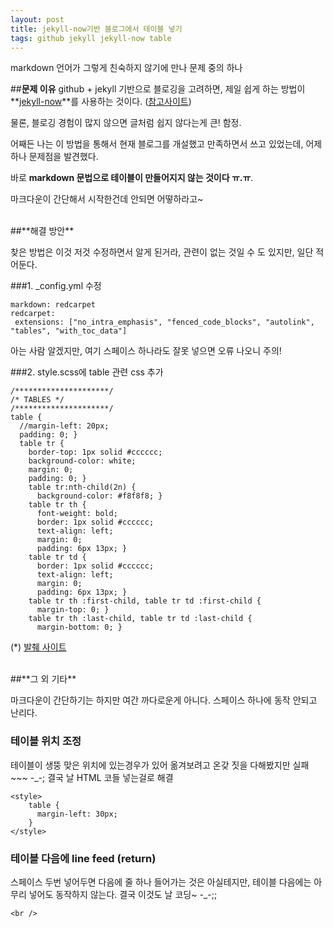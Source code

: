 ```yaml
---
layout: post
title: jekyll-now기반 블로그에서 테이블 넣기
tags: github jekyll jekyll-now table
---
```

markdown 언어가 그렇게 친숙하지 않기에 만나 문제 중의 하나

##**문제 이유**
github + jekyll 기반으로 블로깅을 고려하면, 제일 쉽게 하는 방법이 **[jekyll-now](https://github.com/barryclark/jekyll-now)**를 사용하는 것이다. ([참고사이트](http://ilmol.com/2015/01/Jekyll,Git%20%EC%9D%84%20%EB%AA%B0%EB%9D%BC%EB%8F%84%20%EB%AC%B4%EB%A3%8C%20Github%20Pages%20%EC%A6%90%EA%B8%B0%EA%B8%B0.html))

물론, 블로깅 경험이 많지 않으면 글처럼 쉽지 않다는게 큰! 함정.

어째든 나는 이 방법을 통해서 현재 블로그를 개설했고 만족하면서 쓰고 있었는데, 어제 하나 문제점을 발견했다.

바로 **markdown 문법으로 테이블이 만들어지지 않는 것이다 ㅠ.ㅠ**.  

마크다운이 간단해서 시작한건데 안되면 어떻하라고~

<br />
##**해결 방안**

찾은 방법은 이것 저것 수정하면서 알게 된거라, 관련이 없는 것일 수 도 있지만, 일단 적어둔다.

###1. _config.yml 수정
```
markdown: redcarpet
redcarpet:
 extensions: ["no_intra_emphasis", "fenced_code_blocks", "autolink", "tables", "with_toc_data"]
```
아는 사람 알겠지만, 여기 스페이스 하나라도 잘못 넣으면 오류 나오니 주의!

###2. style.scss에 table 관련 css 추가

```
/*********************/
/* TABLES */
/*********************/
table {
  //margin-left: 20px;
  padding: 0; }
  table tr {
    border-top: 1px solid #cccccc;
    background-color: white;
    margin: 0;
    padding: 0; }
    table tr:nth-child(2n) {
      background-color: #f8f8f8; }
    table tr th {
      font-weight: bold;
      border: 1px solid #cccccc;
      text-align: left;
      margin: 0;
      padding: 6px 13px; }
    table tr td {
      border: 1px solid #cccccc;
      text-align: left;
      margin: 0;
      padding: 6px 13px; }
    table tr th :first-child, table tr td :first-child {
      margin-top: 0; }
    table tr th :last-child, table tr td :last-child {
      margin-bottom: 0; }

```
(*) [발췌 사이트](https://github.com/sindresorhus/github-markdown-css/blob/gh-pages/github-markdown.css)

<br />
##**그 외 기타**

마크다운이 간단하기는 하지만 여간 까다로운게 아니다. 스페이스 하나에 동작 안되고 난리다.

### 테이블 위치 조정
테이블이 생뚱 맞은 위치에 있는경우가 있어 옮겨보려고 온갖 짓을 다해봤지만 실패~~~ -_-; 결국 날 HTML 코들 넣는걸로 해결

```
<style>
    table {
      margin-left: 30px;
    }
</style>
```

### 테이블 다음에 line feed (return)

스페이스 두번 넣어두면 다음에 줄 하나 들어가는 것은 아실테지만, 테이블 다음에는 아무리 넣어도 동작하지 않는다. 결국 이것도 날 코딩~ -_-;;

```
<br />
```
